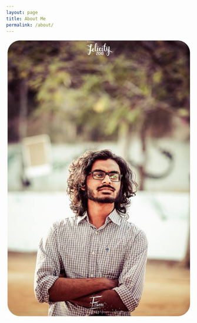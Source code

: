 ```yaml
---
layout: page
title: About Me
permalink: /about/
---
```

![](images/deep.jpg)
<!-- <img align="left" width="100" height="100" src="tinkerbox/images/deep.jpg"> -->

